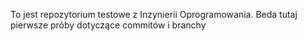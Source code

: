 To jest repozytorium testowe z Inzynierii Oprogramowania.
Beda tutaj pierwsze próby dotyczące commitów i branchy
